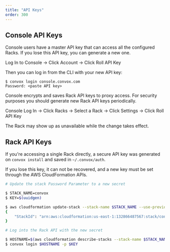 ```yaml
---
title: "API Keys"
order: 300
---
```


## Console API Keys

Console users have a master API key that can access all the configured Racks. If you lose this API key, you can generate a new one.

Log In to Console → Click Account → Click Roll API Key

Then you can log in from the CLI with your new API key:

```
$ convox login console.convox.com
Password: <paste API key>
```

Console encrypts and saves Rack API keys to proxy access. For security purposes you should generate new Rack API keys periodically.

Console Log In → Click Racks → Select a Rack → Click Settings → Click Roll API Key

The Rack may show up as unavailable while the change takes effect.

## Rack API Keys

If you're accessing a single Rack directly, a secure API key was generated on `convox install` and saved in `~/.convox/auth`.

If you lose this key, it can not be recovered, and a new key must be set through the AWS CloudFormation APIs.


```bash
# Update the stack Password Parameter to a new secret

$ STACK_NAME=convox
$ KEY=$(uuidgen)

$ aws cloudformation update-stack --stack-name $STACK_NAME --use-previous-template --capabilities CAPABILITY_IAM --parameters ParameterKey=Password,ParameterValue=$KEY
{
    "StackId": "arn:aws:cloudformation:us-east-1:132866487567:stack/convox/826bdce0-b30a-11e5-89a2-500c2866f062"
}

# Log into the Rack API with the new secret

$ HOSTNAME=$(aws cloudformation describe-stacks --stack-name $STACK_NAME | jq -r '.Stacks[0].Outputs[] | select(.OutputKey == "Dashboard") | .OutputValue')
$ convox login $HOSTNAME -p $KEY
```
